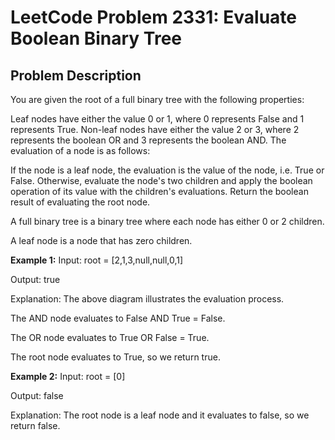 # LeetCode Problem 2331: Evaluate Boolean Binary Tree

## Problem Description
You are given the root of a full binary tree with the following properties:

Leaf nodes have either the value 0 or 1, where 0 represents False and 1 represents True.
Non-leaf nodes have either the value 2 or 3, where 2 represents the boolean OR and 3 represents the boolean AND.
The evaluation of a node is as follows:

If the node is a leaf node, the evaluation is the value of the node, i.e. True or False.
Otherwise, evaluate the node's two children and apply the boolean operation of its value with the children's evaluations.
Return the boolean result of evaluating the root node.

A full binary tree is a binary tree where each node has either 0 or 2 children.

A leaf node is a node that has zero children.

**Example 1:**
Input: root = [2,1,3,null,null,0,1]

Output: true

Explanation: The above diagram illustrates the evaluation process.

The AND node evaluates to False AND True = False.

The OR node evaluates to True OR False = True.

The root node evaluates to True, so we return true.


**Example 2:**
Input: root = [0]

Output: false

Explanation: The root node is a leaf node and it evaluates to false, so we return false.
